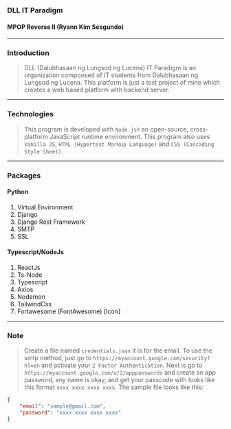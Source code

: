 ### DLL IT Paradigm
#### MPOP Reverse II (Ryann Kim Sesgundo)

---
### Introduction
> DLL (Dalubhasaan ng Lungsod ng Lucena) IT Paradigm is an organization compoosed of IT students from Dalubhasaan ng Lungsod ng Lucena. This platform is just a test project of mine which creates a web based platform with backend server.

---
### Technologies
> This program is developed with `Node.js®` an open-source, cross-platform JavaScript runtime environment. This program also uses `Vanilla JS`, `HTML (Hypertext Markup Language)` and `CSS (Cascading Style Sheet)`.

---
### Packages
#### Python
1. Virtual Environment
2. Django
3. Django Rest Framework
4. SMTP
5. SSL

#### Typescript/NodeJs
1. ReactJs
2. Ts-Node
3. Typescript
4. Axios
5. Nodemon
6. TailwindCss
7. Fortawesome (FontAwesome) [Icon]

---
### Note
> Create a file named `credentials.json` it is for the email. To use the smtp method, just go to `https://myaccount.google.com/security?hl=en` and activate your `2 Factor Authentication`. Next is go to `https://myaccount.google.com/u/2/apppasswords` and create an app password, any name is okay, and get your passcode with looks like this format `xxxx xxxx xxxx xxxx`. The sample file looks like this:
``` JSON
{
	"email": "sample@gmail.com",
	"password": "xxxx xxxx xxxx xxxx"
}
```

